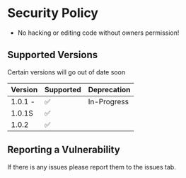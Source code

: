 # Security Policy

  * No hacking or editing code without owners permission!

## Supported Versions

Certain versions will go out of date soon

| Version | Supported          | Deprecation       | 
| ------- | ------------------ |------------------ |
| 1.0.1 - | :white_check_mark: |  In-Progress      | 
| 1.0.1S  | :white_check_mark: |                   |          
| 1.0.2  | :white_check_mark: |                    | 


## Reporting a Vulnerability

If there is any issues please report them to the issues tab.
